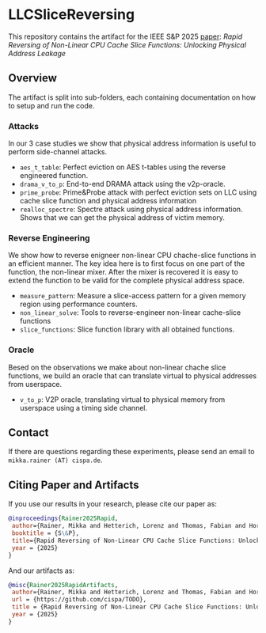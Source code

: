 # LLCSliceReversing
This repository contains the artifact for the IEEE S&P 2025 [paper](https://www.computer.org/csdl/proceedings-article/sp/2025/223600d238/26hiVoj9hU4): *Rapid Reversing of Non-Linear CPU Cache Slice Functions: Unlocking Physical Address Leakage*

## Overview
The artifact is split into sub-folders, each containing documentation on how to setup and run the code.

### Attacks
In our 3 case studies we show that physical address information is useful to perform side-channel attacks.
- `aes_t_table`: Perfect eviction on AES t-tables using the reverse engineered function.
- `drama_v_to_p`: End-to-end DRAMA attack using the v2p-oracle.
- `prime_probe`: Prime&Probe attack with perfect eviction sets on LLC using cache slice function and physical address information
- `realloc_spectre`: Spectre attack using physical address information. Shows that we can get the physical address of victim memory.

### Reverse Engineering
We show how to reverse enigneer non-linear CPU chache-slice functions in an efficient manner. The key idea here is to first focus on one part of the function, the non-linear mixer. After the mixer is recovered it is easy to extend the function to be valid for the complete physical address space.
- `measure_pattern`: Measure a slice-access pattern for a given memory region using performance counters.
- `non_linear_solve`: Tools to reverse-engineer non-linear cache-slice functions
- `slice_functions`: Slice function library with all obtained functions.

### Oracle
Besed on the observations we make about non-linear chache slice functions, we build an oracle that can translate virtual to physical addresses from userspace.
- `v_to_p`: V2P oracle, translating virtual to physical memory from userspace using a timing side channel.

## Contact
If there are questions regarding these experiments, please send an email to `mikka.rainer (AT) cispa.de`.

## Citing Paper and Artifacts
If you use our results in your research, please cite our paper as:

```bibtex
@inproceedings{Rainer2025Rapid,
 author={Rainer, Mikka and Hetterich, Lorenz and Thomas, Fabian and Hornetz, Tristan and Trampert, Leon and Gerlach, Lukas and Schwarz, Michael},
 booktitle = {S\&P},
 title={Rapid Reversing of Non-Linear CPU Cache Slice Functions: Unlocking Physical Address Leakage},
 year = {2025}
}

```

And our artifacts as:

```bibtex
@misc{Rainer2025RapidArtifacts,
 author={Rainer, Mikka and Hetterich, Lorenz and Thomas, Fabian and Hornetz, Tristan and Trampert, Leon and Gerlach, Lukas and Schwarz, Michael},
 url = {https://github.com/cispa/TODO},
 title = {Rapid Reversing of Non-Linear CPU Cache Slice Functions: Unlocking Physical Address Leakage Artifact Repository},
 year = {2025}
}
